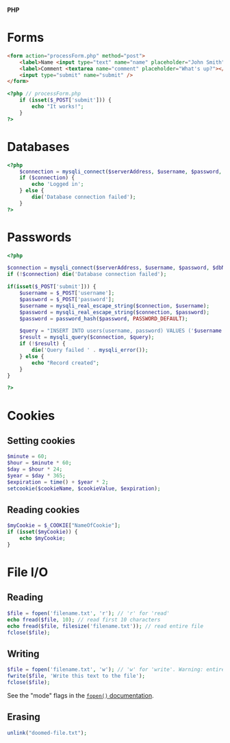 **PHP**

# Forms

```html
<form action="processForm.php" method="post">
    <label>Name <input type="text" name="name" placeholder="John Smith"></label>
    <label>Comment <textarea name="comment" placeholder="What's up?"></textarea></label>
    <input type="submit" name="submit" />
</form>
```
```php
<?php // processForm.php
    if (isset($_POST['submit'])) {
        echo "It works!";
    }
?>
```

# Databases

```php
<?php
    $connection = mysqli_connect($serverAddress, $username, $password, $dbName);
    if ($connection) {
        echo 'Logged in';
    } else {
        die('Database connection failed');
    }
?>
```

# Passwords

```php
<?php

$connection = mysqli_connect($serverAddress, $username, $password, $dbName);
if (!$connection) die('Database connection failed');

if(isset($_POST['submit'])) {
    $username = $_POST['username'];
    $password = $_POST['password'];
    $username = mysqli_real_escape_string($connection, $username);
    $password = mysqli_real_escape_string($connection, $password);
    $password = password_hash($password, PASSWORD_DEFAULT);

    $query = "INSERT INTO users(username, password) VALUES ('$username', '$password')";
    $result = mysqli_query($connection, $query);
    if (!$result) {
        die('Query failed ' . mysqli_error()); 
    } else {
        echo "Record created";
    }
}

?>
```

# Cookies

## Setting cookies

```php
$minute = 60;
$hour = $minute * 60;
$day = $hour * 24;
$year = $day * 365;
$expiration = time() + $year * 2;
setcookie($cookieName, $cookieValue, $expiration);
```

## Reading cookies

```php
$myCookie = $_COOKIE["NameOfCookie"];
if (isset($myCookie)) {
    echo $myCookie;
}
```

# File I/O

## Reading

```php
$file = fopen('filename.txt', 'r'); // 'r' for 'read'
echo fread($file, 10); // read first 10 characters
echo fread($file, filesize('filename.txt')); // read entire file
fclose($file);
```

## Writing

```php
$file = fopen('filename.txt', 'w'); // 'w' for 'write'. Warning: entire file will be overwritten.
fwrite($file, 'Write this text to the file');
fclose($file);
```

See the "mode" flags in the [`fopen()` documentation](http://php.net/manual/en/function.fopen.php).
## Erasing

```php
unlink("doomed-file.txt");
```